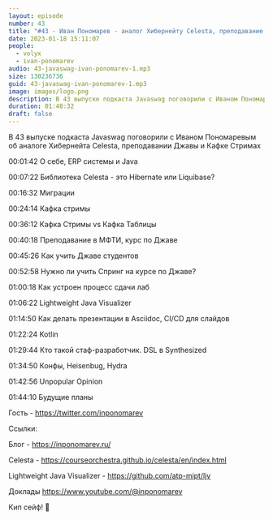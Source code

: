 ```yaml
---
layout: episode
number: 43
title: "#43 - Иван Пономарев - аналог Хибернейту Celesta, преподавание Джавы и Кафка Стримы"
date: 2023-01-18 15:11:07
people:
  - volyx
  - ivan-ponomarev
audio: 43-javaswag-ivan-ponomarev-1.mp3
size: 130236736
guid: 43-javaswag-ivan-ponomarev-1.mp3
image: images/logo.png
description: В 43 выпуске подкаста Javaswag поговорили с Иваном Пономаревым об аналоге Хибернейта Celesta, преподавании Джавы и Кафке Стримах
duration: 01:48:32
draft: false
---
```


В 43 выпуске подкаста Javaswag поговорили с Иваном Пономаревым об аналоге Хибернейта Celesta, преподавании Джавы и Кафке Стримах

00:01:42 О себе, ERP системы и Java

00:07:22 Библиотека Celesta - это Hibernate или Liquibase? 

00:16:32 Миграции

00:24:14 Кафка стримы

00:36:12 Кафка Стримы vs Кафка Таблицы

00:40:18 Преподавание в МФТИ, курс по Джаве

00:45:26 Как учить Джаве студентов

00:52:58 Нужно ли учить Спринг на курсе по Джаве?

01:00:18 Как устроен процесс сдачи лаб

01:06:22 Lightweight Java Visualizer 

01:14:50 Как делать презентации в Asciidoc, CI/CD для слайдов

01:22:24 Kotlin

01:29:44 Кто такой стаф-разработчик. DSL в Synthesized

01:34:50 Конфы, Heisenbug, Hydra

01:42:56 Unpopular Opinion

01:44:10 Будущие планы


Гость - https://twitter.com/inponomarev

Ссылки:

Блог - https://inponomarev.ru/

Celesta - https://courseorchestra.github.io/celesta/en/index.html

Lightweight Java Visualizer - https://github.com/atp-mipt/ljv

Доклады https://www.youtube.com/@inponomarev

Кип сейф! 🖖


